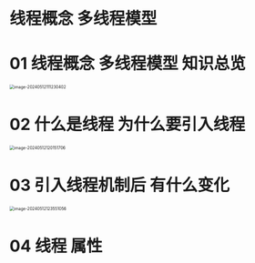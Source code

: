 # 线程概念 多线程模型



# 01 线程概念 多线程模型 知识总览

<img src="https://cvp.oss-cn-shanghai.aliyuncs.com/picgo/202405121112498.png" alt="image-20240512111230402" style="zoom:50%;" />



# 02 什么是线程 为什么要引入线程

<img src="https://cvp.oss-cn-shanghai.aliyuncs.com/picgo/202405121201979.png" alt="image-20240512120151706" style="zoom:50%;" />



# 03 引入线程机制后 有什么变化

<img src="https://cvp.oss-cn-shanghai.aliyuncs.com/picgo/202405121235178.png" alt="image-20240512123551056" style="zoom:50%;" />



# 04 线程 属性
